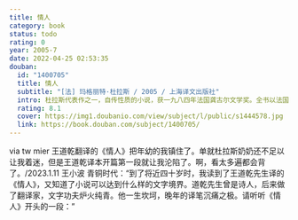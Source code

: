 ```yaml
---
title: 情人
category: book
status: todo
rating: 0
year: 2005-7
date: 2022-04-25 02:53:35
douban:
  id: "1400705"
  title: 情人
  subtitle: "[法] 玛格丽特·杜拉斯 / 2005 / 上海译文出版社"
  intro: 杜拉斯代表作之一，自传性质的小说，获一九八四年法国龚古尔文学奖。全书以法国殖民者在越南的生活为背景，描写贫穷的法国女孩与富有的中国少爷之间深沉而无望的爱情。
  rating: 8.1
  cover: https://img1.doubanio.com/view/subject/l/public/s1444578.jpg
  link: https://book.douban.com/subject/1400705/
---
```


via tw mier 王道乾翻译的《情人》把年幼的我镇住了。单就杜拉斯奶奶还不足以让我着迷，但是王道乾译本开篇第一段就让我沦陷了。啊，看太多遍都会背了。/2023.1.11 王小波 青铜时代：“到了将近四十岁时，我读到了王道乾先生译的《情人》，又知道了小说可以达到什么样的文字境界。道乾先生曾是诗人，后来做了翻译家，文字功夫炉火纯青。他一生坎坷，晚年的译笔沉痛之极。请听听《情人》开头的一段：”